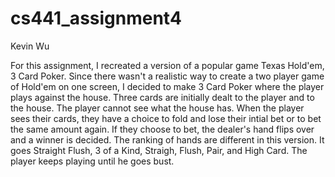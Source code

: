 # cs441_assignment4
Kevin Wu

For this assignment, I recreated a version of a popular game Texas Hold'em,
3 Card Poker. Since there wasn't a realistic way to create a two player game
of Hold'em on one screen, I decided to make 3 Card Poker where the player
plays against the house. Three cards are initially dealt to the player and to
the house. The player cannot see what the house has. When the player sees
their cards, they have a choice to fold and lose their intial bet or to bet the
same amount again. If they choose to bet, the dealer's hand flips over and a winner
is decided. The ranking of hands are different in this version. It goes
Straight Flush, 3 of a Kind, Straigh, Flush, Pair, and High Card. The player 
keeps playing until he goes bust. 
